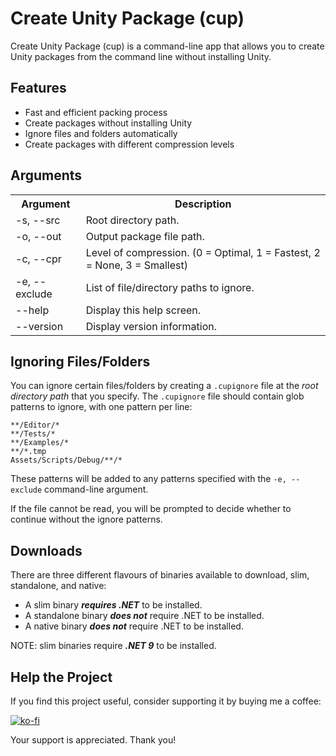 # Create Unity Package (cup)

Create Unity Package (cup) is a command-line app that allows you to create Unity packages from the command line without
installing Unity.

## Features

- Fast and efficient packing process
- Create packages without installing Unity
- Ignore files and folders automatically
- Create packages with different compression levels

## Arguments

<table>
    <tr>
        <th>Argument</th>
        <th>Description</th>
    </tr>
    <tr>
        <td>-s, --src</td>
        <td>Root directory path.</td>
    </tr>
    <tr>
        <td>-o, --out</td>
        <td>Output package file path.</td>
    </tr>
    <tr>
        <td>-c, --cpr</td>
        <td>Level of compression. (0 = Optimal, 1 = Fastest, 2 = None, 3 = Smallest)</td>
    </tr>
    <tr>
        <td>-e, --exclude</td>
        <td>List of file/directory paths to ignore.</td>
    </tr>
    <tr>
        <td>--help</td>
        <td>Display this help screen.</td>
    </tr>
    <tr>
        <td>--version</td>
        <td>Display version information.</td>
    </tr>
</table>

## Ignoring Files/Folders

You can ignore certain files/folders by creating a `.cupignore` file at the _root directory path_ that you specify. The
`.cupignore` file should contain glob patterns to ignore, with one pattern per line:

```plaintext
**/Editor/*
**/Tests/*
**/Examples/*
**/*.tmp
Assets/Scripts/Debug/**/*
```

These patterns will be added to any patterns specified with the `-e, --exclude` command-line argument.

If the file cannot be read, you will be prompted to decide whether to continue without the ignore patterns.

## Downloads

There are three different flavours of binaries available to download, slim, standalone, and native:

- A slim binary ***requires .NET*** to be installed.
- A standalone binary ***does not*** require .NET to be installed.
- A native binary ***does not*** require .NET to be installed.

NOTE: slim binaries require ***.NET 9*** to be installed.

## Help the Project

If you find this project useful, consider supporting it by buying me a coffee:

[![ko-fi](https://ko-fi.com/img/githubbutton_sm.svg)](https://ko-fi.com/Q5Q361YW5)

Your support is appreciated. Thank you!
